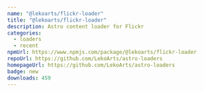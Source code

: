 ```yaml
---
name: "@lekoarts/flickr-loader"
title: "@lekoarts/flickr-loader"
description: Astro content loader for Flickr
categories:
  - loaders
  - recent
npmUrl: https://www.npmjs.com/package/@lekoarts/flickr-loader
repoUrl: https://github.com/LekoArts/astro-loaders
homepageUrl: https://github.com/LekoArts/astro-loaders
badge: new
downloads: 459
---
```


